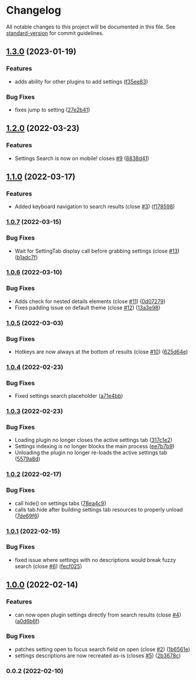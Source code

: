 # Changelog

All notable changes to this project will be documented in this file. See [standard-version](https://github.com/conventional-changelog/standard-version) for commit guidelines.

## [1.3.0](https://github.com/valentine195/obsidian-settings-search/compare/1.2.0...1.3.0) (2023-01-19)


### Features

* adds ability for other plugins to add settings ([f35ee83](https://github.com/valentine195/obsidian-settings-search/commit/f35ee83d98ccb1f504d08ea7674895b7414a6403))


### Bug Fixes

* fixes jump to setting ([27e2b41](https://github.com/valentine195/obsidian-settings-search/commit/27e2b4150df338087d43fc67a6b14c3f010a6a9b))

## [1.2.0](https://github.com/valentine195/obsidian-settings-search/compare/1.1.0...1.2.0) (2022-03-23)


### Features

* Settings Search is now on mobile! closes [#9](https://github.com/valentine195/obsidian-settings-search/issues/9) ([8838d41](https://github.com/valentine195/obsidian-settings-search/commit/8838d41f41428d89cdead96bd68a692834aa446c))

## [1.1.0](https://github.com/valentine195/obsidian-settings-search/compare/1.0.7...1.1.0) (2022-03-17)


### Features

* Added keyboard navigation to search results (close [#3](https://github.com/valentine195/obsidian-settings-search/issues/3)) ([f178598](https://github.com/valentine195/obsidian-settings-search/commit/f17859842d8d79237e9c64a6a1df818fb31dfa94))

### [1.0.7](https://github.com/valentine195/obsidian-settings-search/compare/1.0.6...1.0.7) (2022-03-15)


### Bug Fixes

* Wait for SettingTab display call before grabbing settings (close [#13](https://github.com/valentine195/obsidian-settings-search/issues/13)) ([b1adc7f](https://github.com/valentine195/obsidian-settings-search/commit/b1adc7f35a36bfe6424e88665e418bce66b1ff2c))

### [1.0.6](https://github.com/valentine195/obsidian-settings-search/compare/1.0.5...1.0.6) (2022-03-10)


### Bug Fixes

* Adds check for nested details elements (close [#11](https://github.com/valentine195/obsidian-settings-search/issues/11)) ([0d07279](https://github.com/valentine195/obsidian-settings-search/commit/0d072796f9613357a8462a98431db89d2b7e4f29))
* Fixes padding issue on default theme (close [#12](https://github.com/valentine195/obsidian-settings-search/issues/12)) ([13a3e98](https://github.com/valentine195/obsidian-settings-search/commit/13a3e985519de3cc01ee4b61f55e3e0b53d03a03))

### [1.0.5](https://github.com/valentine195/obsidian-settings-search/compare/1.0.4...1.0.5) (2022-03-03)


### Bug Fixes

* Hotkeys are now always at the bottom of results (close [#10](https://github.com/valentine195/obsidian-settings-search/issues/10)) ([625d64e](https://github.com/valentine195/obsidian-settings-search/commit/625d64e4af28c559a017c1d07075d1f0e3c3fefd))

### [1.0.4](https://github.com/valentine195/obsidian-settings-search/compare/1.0.3...1.0.4) (2022-02-23)


### Bug Fixes

* Fixed settings search placeholder ([a71e4bb](https://github.com/valentine195/obsidian-settings-search/commit/a71e4bb99fdf1aa40ddfa17c0e64d79bcd5cc2b5))

### [1.0.3](https://github.com/valentine195/obsidian-settings-search/compare/1.0.2...1.0.3) (2022-02-23)


### Bug Fixes

* Loading plugin no longer closes the active settings tab ([317c1e2](https://github.com/valentine195/obsidian-settings-search/commit/317c1e2ad104f36d044c1c9ecc8e0182a0c16c96))
* Settings indexing is no longer blocks the main process ([ee7b7b9](https://github.com/valentine195/obsidian-settings-search/commit/ee7b7b947cf3e00c987e122141e5ab19155a830b))
* Unloading the plugin no longer re-loads the active settings tab ([5579a8d](https://github.com/valentine195/obsidian-settings-search/commit/5579a8d5d55a85465431509e9ce33da3040707fc))

### [1.0.2](https://github.com/valentine195/obsidian-settings-search/compare/1.0.1...1.0.2) (2022-02-17)


### Bug Fixes

* call hide() on settings tabs ([78ea4c9](https://github.com/valentine195/obsidian-settings-search/commit/78ea4c9fc9de8bd1307607ec9ae9c27cf3429c8f))
* calls tab.hide after building settings tab resources to properly unload ([7de69f6](https://github.com/valentine195/obsidian-settings-search/commit/7de69f65d5e5fe040c090199f45af32a7fcd6010))

### [1.0.1](https://github.com/valentine195/obsidian-settings-search/compare/1.0.0...1.0.1) (2022-02-15)


### Bug Fixes

* fixed issue where settings with no descriptions would break fuzzy search (close [#6](https://github.com/valentine195/obsidian-settings-search/issues/6)) ([fecf025](https://github.com/valentine195/obsidian-settings-search/commit/fecf02500f90437487aed33133c1cf4ae1ad3b24))

## [1.0.0](https://github.com/valentine195/obsidian-settings-search/compare/0.0.2...1.0.0) (2022-02-14)


### Features

* can now open plugin settings directly from search results (close [#4](https://github.com/valentine195/obsidian-settings-search/issues/4)) ([a0d6b6f](https://github.com/valentine195/obsidian-settings-search/commit/a0d6b6f591b0126243287cb09fc407ee5398b2b9))


### Bug Fixes

* patches setting open to focus search field on open (close [#2](https://github.com/valentine195/obsidian-settings-search/issues/2)) ([1b6561e](https://github.com/valentine195/obsidian-settings-search/commit/1b6561e690061df0eaf535ee55f336fd369a2378))
* settings descriptions are now recreated as-is (closes [#5](https://github.com/valentine195/obsidian-settings-search/issues/5)) ([2b3678c](https://github.com/valentine195/obsidian-settings-search/commit/2b3678c8730fd0d7fd5fe8dbffa413e2e58b0f1d))

### 0.0.2 (2022-02-10)
